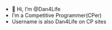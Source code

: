 - 👋 Hi, I’m @Dan4Life
- I’m a Competitive Programmer(CPer)
- Username is also Dan4Life on CP sites
<!---
Dan4Life/Dan4Life is a ✨ special ✨ repository because its `README.md` (this file) appears on your GitHub profile.
You can click the Preview link to take a look at your changes.
--->
